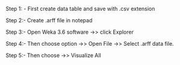 Step 1: - First create data table and save with .csv extension

Step 2:- Create .arff file in notepad

Step 3:- Open Weka 3.6 software ->> click Explorer

Step 4:- Then choose option ->> Open File ->> Select .arff data file.

Step 5:- Then choose ->> Visualize All





